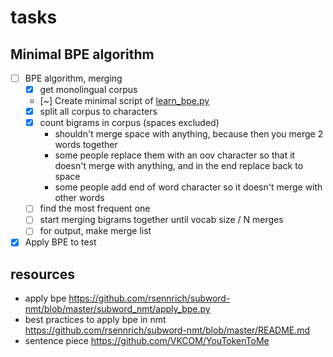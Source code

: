 # tasks

## Minimal BPE algorithm

* [ ] BPE algorithm, merging
  * [X] get monolingual corpus
  * [~] Create minimal script of [learn_bpe.py](https://github.com/rsennrich/subword-nmt/blob/master/subword_nmt/learn_bpe.py)
  * [X] split all corpus to characters
  * [X] count bigrams in corpus (spaces excluded)
    * shouldn't merge space with anything, because then you merge 2 words together
    * some people replace them with an oov character so that it doesn't merge with anything, and in the end replace back to space
    * some people add end of word character so it doesn't merge with other words
  * [ ] find the most frequent one
  * [ ] start merging bigrams together until vocab size / N merges
  * [ ] for output, make merge list
* [X] Apply BPE to test

## resources

* apply bpe <https://github.com/rsennrich/subword-nmt/blob/master/subword_nmt/apply_bpe.py>
* best practices to apply bpe in nmt <https://github.com/rsennrich/subword-nmt/blob/master/README.md>
* sentence piece <https://github.com/VKCOM/YouTokenToMe>
